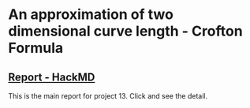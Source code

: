 # An approximation of two dimensional curve length - Crofton Formula
## [Report - HackMD](https://hackmd.io/@Skychocowhite/Hy64kAPTS)
This is the main report for project 13.
Click and see the detail.
